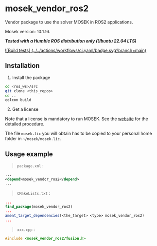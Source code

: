 # mosek_vendor_ros2
Vendor package to use the solver MOSEK in ROS2 applications.

Mosek version: 10.1.16.

***Tested with a Humble ROS distribution only (Ubuntu 22.04 LTS)***

[![Build tests] (../../actions/workflows/ci.yaml/badge.svg?branch=main)](../../actions/workflows/ci.yaml?query=branch:main)

## Installation

1) Install the package

```bash
cd <ros_ws>/src
git clone <this_repos>
cd ..
colcon build
```

2) Get a license

Note that a license is mandatory to run MOSEK.
See the [website](https://docs.mosek.com/10.1/licensing/quickstart.html#i-don-t-have-a-license-file-yet) for the detailed procedure.

The file `mosek.lic` you will obtain has to be copied to your personal home folder in `~/mosek/mosek.lic`.


## Usage example

> `package.xml` :
```xml
...
<depend>mosek_vendor_ros2</depend>
...
```

> `CMakeLists.txt` :
```cmake
...
find_package(mosek_vendor_ros2)
...
ament_target_dependencies(<the_target> <type> mosek_vendor_ros2)
...
```
> `xxx.cpp` :
```cpp
#include <mosek_vendor_ros2/fusion.h>
